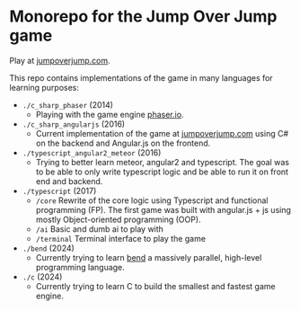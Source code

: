 # Monorepo for the Jump Over Jump game
Play at [jumpoverjump.com](https://jumpoverjump.com/).

This repo contains implementations of the game in many languages for learning purposes:
 - `./c_sharp_phaser` (2014)
   - Playing with the game engine [phaser.io](https://phaser.io/).
 - `./c_sharp_angularjs` (2016)
    - Current implementation of the game at [jumpoverjump.com](https://jumpoverjump.com/) using C# on the backend and Angular.js on the frontend.
 - `./typescript_angular2_meteor` (2016)
   - Trying to better learn meteor, angular2 and typescript. The goal was to be able to only write typescript logic and be able to run it on front end and backend.
 - `./typescript` (2017)
    - `/core` Rewrite of the core logic using Typescript and functional programming (FP). The first game was built with angular.js + js using mostly Object-oriented programming (OOP).
    - `/ai` Basic and dumb ai to play with
    - `/terminal` Terminal interface to play the game
 - `./bend` (2024)
    - Currently trying to learn [bend](https://github.com/HigherOrderCO/Bend) a massively parallel, high-level programming language.
 - `./c` (2024)
    - Currently trying to learn C to build the smallest and fastest game engine.